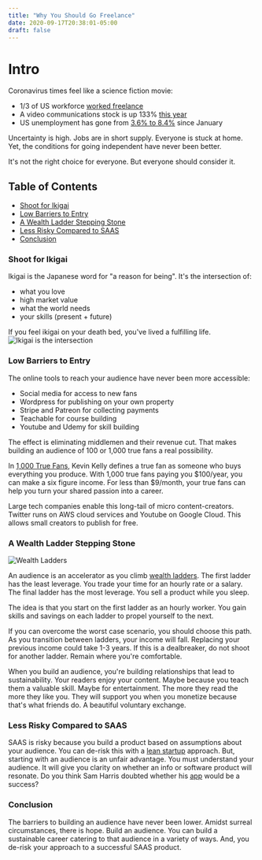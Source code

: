 ```yaml
---
title: "Why You Should Go Freelance"
date: 2020-09-17T20:38:01-05:00
draft: false
---
```


# Intro
Coronavirus times feel like a science fiction movie:
- 1/3 of US workforce [worked freelance][0]
- A video communications stock is up 133% [this year][1]
- US unemployment has gone from [3.6% to 8.4%][2] since January

Uncertainty is high. Jobs are in short supply. Everyone is stuck at home. Yet, the conditions for going independent have never been better.

It's not the right choice for everyone. But everyone should consider it.

## Table of Contents
- <a href="#shoot-for-ikigai">Shoot for Ikigai</a>
- <a href="#low-barriers-to-entry">Low Barriers to Entry</a>
- <a href="#a-wealth-ladder-stepping-stone">A Wealth Ladder Stepping Stone</a>
- <a href="#less-risky-compared-to-saas">Less Risky Compared to SAAS</a>
- <a href="#conclusion">Conclusion</a>

### Shoot for Ikigai
Ikigai is the Japanese word for "a reason for being". It's the intersection of:
- what you love
- high market value
- what the world needs
- your skills (present + future)

If you feel ikigai on your death bed, you've lived a fulfilling life. 
![Ikigai is the intersection][ikigai-photo]

### Low Barriers to Entry
The online tools to reach your audience have never been more accessible:
- Social media for access to new fans
- Wordpress for publishing on your own property
- Stripe and Patreon for collecting payments 
- Teachable for course building 
- Youtube and Udemy for skill building


The effect is eliminating middlemen and their revenue cut. That makes building an audience of 100 or 1,000 true fans a real possibility. 

In [1,000 True Fans][3], Kevin Kelly defines a true fan as someone who buys everything you produce. With 1,000 true fans paying you $100/year, you can make a six figure income. For less than $9/month, your true fans can help you turn your shared passion into a career.

Large tech companies enable this long-tail of micro content-creators. Twitter runs on AWS cloud services and Youtube on  Google Cloud. This allows small creators to publish for free. 

### A Wealth Ladder Stepping Stone
![Wealth Ladders][wealth-ladders]

An audience is an accelerator as you climb [wealth ladders][4]. The first ladder has the least leverage. You trade your time for an hourly rate or a salary. The final ladder has the most leverage. You sell a product while you sleep. 

The idea is that you start on the first ladder as an hourly worker. You gain skills and savings on each ladder to propel yourself to the next. 

If you can overcome the worst case scenario, you should choose this path. As you transition between ladders, your income will fall. Replacing your previous income could take 1-3 years. If this is a dealbreaker, do not shoot for another ladder. Remain where you're comfortable.

When you build an audience, you're building relationships that lead to sustainability. Your readers enjoy your content. Maybe because you teach them a valuable skill. Maybe for entertainment. The more they read the more they like you. They will support you when you monetize because that's what friends do. A beautiful voluntary exchange. 

### Less Risky Compared to SAAS
SAAS is risky because you build a product based on assumptions about your audience. You can de-risk this with a [lean startup][5] approach. But, starting with an audience is an unfair advantage. You  must understand your audience. It will give you clarity on whether an info or software product will resonate. Do you think Sam Harris doubted whether his [app][6] would be a success?


### Conclusion
The barriers to building an audience have never been lower. Amidst surreal circumstances, there is hope. Build an audience. You can build a sustainable career catering to that audience in a variety of ways. And, you de-risk your approach to a successful SAAS product.



[0]: https://www.cnbc.com/2020/09/15/a-snapshot-of-the-1point2-trillion-freelance-economy-in-the-us-in-2020.html
[1]: https://www.google.com/search?q=zoom+quote
[2]: https://tradingeconomics.com/united-states/unemployment-rate
[3]: https://kk.org/thetechnium/1000-true-fans/
[4]: https://nathanbarry.com/wealth-creation/
[5]: https://en.wikipedia.org/wiki/Lean_startup
[6]: https://play.google.com/store/apps/details?id=org.wakingup.android&hl=en
[ikigai-photo]: https://www.lavanguardia.com/r/GODO/LV/p7/WebSite/2020/05/12/Recortada/img_jdelriov_20200512-165147_imagenes_lv_terceros_exucaqkwsaeb0ii-k9ZC--656x656@LaVanguardia-Web.jpg
[wealth-ladders]: https://lh3.googleusercontent.com/qWcgH_BoOwaDJ3f5lo9YG5f4WCKaLRwWYQZCb4aEJWA41Fm1KDVjLu5B9LudqY_1W6NwI0eSTtb5R8F1FmD2fcmSg-UcnhebLyh2dDyCQ_f1WpoWGna3WyuM1txea36M2T54v_T5
